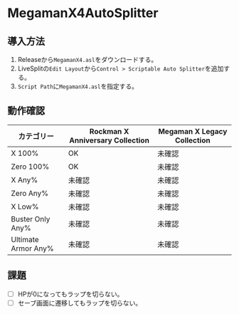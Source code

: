 # MegamanX4AutoSplitter

## 導入方法

1. Releaseから`MegamanX4.asl`をダウンロードする。
2. LiveSplitの`Edit Layout`から`Control > Scriptable Auto Splitter`を追加する。
3. `Script Path`に`MegamanX4.asl`を指定する。

## 動作確認

|     カテゴリー      | Rockman X Anniversary Collection | Megaman X Legacy Collection |
| ------------------- | -------------------------------- | --------------------------- |
| X 100%              | OK                               | 未確認                      |
| Zero 100%           | OK                               | 未確認                      |
| X Any%              | 未確認                           | 未確認                      |
| Zero Any%           | 未確認                           | 未確認                      |
| X Low%              | 未確認                           | 未確認                      |
| Buster Only Any%    | 未確認                           | 未確認                      |
| Ultimate Armor Any% | 未確認                           | 未確認                      |

## 課題

- [ ] HPが0になってもラップを切らない。
- [ ] セーブ画面に遷移してもラップを切らない。
